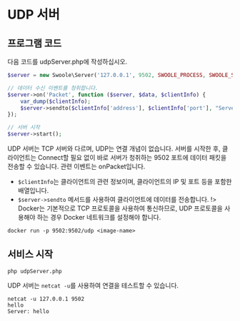 # UDP 서버

## 프로그램 코드

다음 코드를 udpServer.php에 작성하십시오.

```php
$server = new Swoole\Server('127.0.0.1', 9502, SWOOLE_PROCESS, SWOOLE_SOCK_UDP);

// 데이터 수신 이벤트를 청취합니다.
$server->on('Packet', function ($server, $data, $clientInfo) {
    var_dump($clientInfo);
    $server->sendto($clientInfo['address'], $clientInfo['port'], "Server：{$data}");
});

// 서버 시작
$server->start();
```

UDP 서버는 TCP 서버와 다르며, UDP는 연결 개념이 없습니다. 서버를 시작한 후, 클라이언트는 Connect할 필요 없이 바로 서버가 청취하는 9502 포트에 데이터 패킷을 전송할 수 있습니다. 관련 이벤트는 onPacket입니다.

* `$clientInfo`는 클라이언트의 관련 정보이며, 클라이언트의 IP 및 포트 등을 포함한 배열입니다.
* `$server->sendto` 메서드를 사용하여 클라이언트에 데이터를 전송합니다.
!> Docker는 기본적으로 TCP 프로토콜을 사용하여 통신하므로, UDP 프로토콜을 사용해야 하는 경우 Docker 네트워크를 설정해야 합니다.  
```shell
docker run -p 9502:9502/udp <image-name>
```

## 서비스 시작

```shell
php udpServer.php
```

UDP 서버는 `netcat -u`를 사용하여 연결을 테스트할 수 있습니다.

```shell
netcat -u 127.0.0.1 9502
hello
Server: hello
```
